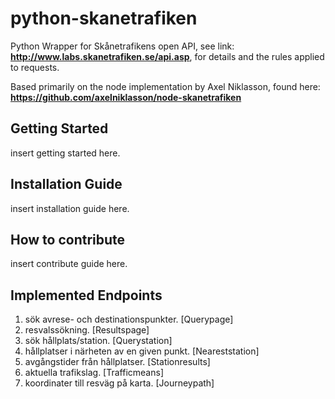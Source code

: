 # python-skanetrafiken

Python Wrapper for Skånetrafikens open API, see link: 
**http://www.labs.skanetrafiken.se/api.asp**, for details and the rules applied to requests.

Based primarily on the node implementation by Axel Niklasson, found here: **https://github.com/axelniklasson/node-skanetrafiken**

## Getting Started

insert getting started here.

## Installation Guide

insert installation guide here.

## How to contribute

insert contribute guide here.

## Implemented Endpoints

1. sök avrese- och destinationspunkter. [Querypage]
2. resvalssökning. [Resultspage]
3. sök hållplats/station. [Querystation]
4. hållplatser i närheten av en given punkt. [Neareststation]
5. avgångstider från hållplatser. [Stationresults]
6. aktuella trafikslag. [Trafficmeans]
7. koordinater till resväg på karta. [Journeypath]